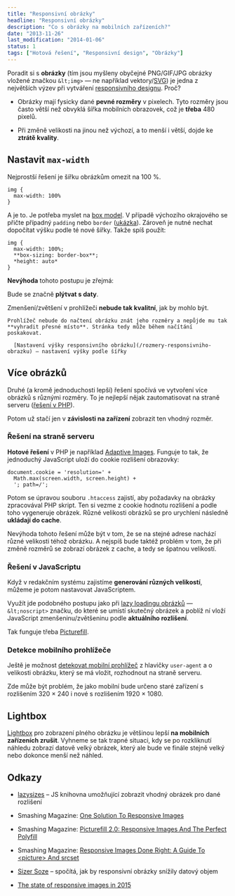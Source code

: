 ```yaml
---
title: "Responsivní obrázky"
headline: "Responsivní obrázky"
description: "Co s obrázky na mobilních zařízeních?"
date: "2013-11-26"
last_modification: "2014-01-06"
status: 1
tags: ["Hotová řešení", "Responsivní design", "Obrázky"]
---
```


Poradit si s **obrázky** (tím jsou myšleny obyčejné PNG/GIF/JPG obrázky vložené značkou `&lt;img>` — ne například vektory/[SVG](/svg)) je jedna z největších výzev při vytváření [responsivního designu](/responsive). Proč?

  - Obrázky mají fysicky dané **pevné rozměry** v pixelech. Tyto rozměry jsou často větší než obvyklá šířka mobilních obrazovek, což je **třeba** 480 pixelů.

  - Při změně velikosti na jinou než výchozí, a to menší i větší, dojde ke **ztrátě kvality**.

## Nastavit `max-width`

Nejprostší řešení je šířku obrázkům omezit na 100 %.

```
img {
  max-width: 100%
}
```

A je to. Je potřeba myslet na [box model](/box-model). V případě výchozího okrajového se přičte případný `padding` nebo `border` ([ukázka](http://kod.djpw.cz/iebb)). Zároveň je nutné nechat dopočítat výšku podle té nové šířky. Takže spíš použít:

```
img {
  max-width: 100%; 
  **box-sizing: border-box**; 
  *height: auto*
}
```

**Nevýhoda** tohoto postupu je zřejmá:

  Bude se značně **plýtvat s daty**.

  Zmenšení/zvětšení v prohlížeči **nebude tak kvalitní**, jak by mohlo  být.

    Prohlížeč nebude do načtení obrázku znát jeho rozměry a nepůjde mu tak **vyhradit přesné místo**. Stránka tedy může během načítání poskakovat.

      [Nastavení výšky responsivního obrázku](/rozmery-responsivniho-obrazku) – nastavení výšky podle šířky

## Více obrázků

Druhé (a kromě jednoduchosti lepší) řešení spočívá ve vytvoření více obrázků s různými rozměry. To je nejlepší nějak zautomatisovat na straně serveru ([řešení v PHP](http://php.vrana.cz/zmensovani-obrazku.php)).

Potom už stačí jen v **závislosti na zařízení** zobrazit ten vhodný rozměr.

### Řešení na straně serveru

**Hotové řešení** v PHP je například [Adaptive Images](http://adaptive-images.com/). Funguje to tak, že jednoduchý JavaScript uloží do cookie rozlišení obrazovky:

```
document.cookie = 'resolution=' + 
  Math.max(screen.width, screen.height) +
  '; path=/';
```

Potom se úpravou souboru `.htaccess` zajistí, aby požadavky na obrázky zpracovával PHP skript. Ten si vezme z cookie hodnotu rozlišení a podle toho vygeneruje obrázek. Různé velikosti obrázků se pro urychlení následně **ukládají do cache**.

Nevýhoda tohoto řešení může být v tom, že se na stejné adrese nachází různé velikosti téhož obrázku. A nejspíš bude taktéž problém v tom, že při změně rozměrů se zobrazí obrázek z cache, a tedy se špatnou velikostí.

### Řešení v JavaScriptu

Když v redakčním systému zajistíme **generování různých velikostí**, můžeme je potom nastavovat JavaScriptem.

Využít jde podobného postupu jako při [lazy loadingu obrázků](/lazy-loading-obrazky) — `&lt;noscript>` značku, do které se umístí skutečný obrázek a poblíž ní vloží JavaScript zmenšeninu/zvětšeninu podle **aktuálního rozlišení**.

Tak funguje třeba [Picturefill](https://github.com/scottjehl/picturefill).

### Detekce mobilního prohlížeče

Ještě je možnost [detekovat mobilní prohlížeč](/mobilni-web#detekce) z hlavičky `user-agent` a o velikosti obrázku, který se má vložit, rozhodnout na straně serveru.

Zde může být problém, že jako mobilní bude určeno staré zařízení s rozlišením 320 × 240 i nové s rozlišením 1920 × 1080.

## Lightbox

[Lightbox](/magnific-popup) pro zobrazení plného obrázku je většinou lepší **na mobilních zařízeních zrušit**. Vyhneme se tak trapné situaci, kdy se po rozkliknutí náhledu zobrazí datově velký obrázek, který ale bude ve finále stejně velký nebo dokonce menší než náhled.

## Odkazy

  - [lazysizes](https://github.com/aFarkas/lazysizes) – JS knihovna umožňující zobrazit vhodný obrázek pro dané rozlišení

  - Smashing Magazine: [One Solution To Responsive Images](http://mobile.smashingmagazine.com/2014/02/03/one-solution-to-responsive-images/)

  - Smashing Magazine: [Picturefill 2.0: Responsive Images And The Perfect Polyfill](http://www.smashingmagazine.com/2014/05/12/picturefill-2-0-responsive-images-and-the-perfect-polyfill/)

  - Smashing Magazine: [Responsive Images Done Right: A Guide To &lt;picture> And srcset](http://www.smashingmagazine.com/2014/05/14/responsive-images-done-right-guide-picture-srcset/)

  - [Sizer Soze](http://sizersoze.org/) – spočítá, jak by responsivní obrázky snížily datový objem

  - [The state of responsive images in 2015](http://www.webdesignerdepot.com/2015/08/the-state-of-responsive-images/)
